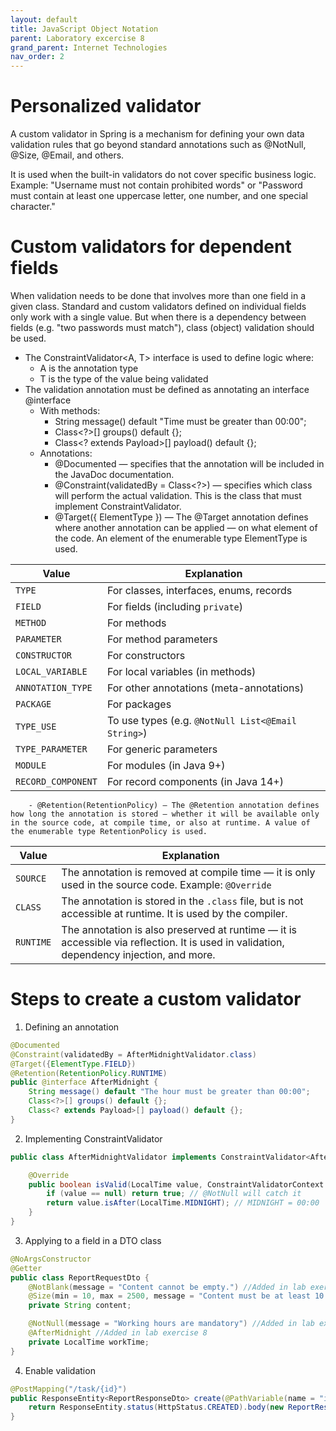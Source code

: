 ```yaml
---
layout: default
title: JavaScript Object Notation
parent: Laboratory excercise 8
grand_parent: Internet Technologies
nav_order: 2
---
```



# Personalized validator

A custom validator in Spring is a mechanism for defining your own data validation rules that go beyond standard annotations such as @NotNull, @Size, @Email, and others.

It is used when the built-in validators do not cover specific business logic. Example: "Username must not contain prohibited words" or "Password must contain at least one uppercase letter, one number, and one special character."

# Custom validators for dependent fields

When validation needs to be done that involves more than one field in a given class. Standard and custom validators defined on individual fields only work with a single value. But when there is a dependency between fields (e.g. "two passwords must match"), class (object) validation should be used.

- The ConstraintValidator<A, T> interface is used to define logic where:
    - A is the annotation type
    - T is the type of the value being validated
- The validation annotation must be defined as annotating an interface @interface 
    - With methods:
        - String message() default "Time must be greater than 00:00";
        - Class<?>[] groups() default {};
        - Class<? extends Payload>[] payload() default {};
    - Annotations:
        - @Documented — specifies that the annotation will be included in the JavaDoc documentation.
        - @Constraint(validatedBy = Class<?>) — specifies which class will perform the actual validation. This is the class that must implement ConstraintValidator.
        - @Target({ ElementType }) — The @Target annotation defines where another annotation can be applied — on what element of the code. An element of the enumerable type ElementType is used.


| Value| Explanation|
|---|---|
| `TYPE`| For classes, interfaces, enums, records|
| `FIELD`| For fields (including `private`)|
| `METHOD`| For methods|
| `PARAMETER`| For method parameters|
| `CONSTRUCTOR`| For constructors|
| `LOCAL_VARIABLE`| For local variables (in methods)|
| `ANNOTATION_TYPE`| For other annotations (meta-annotations)|
| `PACKAGE`| For packages|
| `TYPE_USE`| To use types (e.g. `@NotNull List<@Email String>`)|
| `TYPE_PARAMETER`| For generic parameters|
| `MODULE`| For modules (in Java 9+)|
| `RECORD_COMPONENT`| For record components (in Java 14+)|

        - @Retention(RetentionPolicy) — The @Retention annotation defines how long the annotation is stored — whether it will be available only in the source code, at compile time, or also at runtime. A value of the enumerable type RetentionPolicy is used.

| Value| Explanation|
|---|---|
| `SOURCE`| The annotation is removed at compile time — it is only used in the source code. Example: `@Override`|
| `CLASS`| The annotation is stored in the `.class` file, but is not accessible at runtime. It is used by the compiler.|
| `RUNTIME`| The annotation is also preserved at runtime — it is accessible via reflection. It is used in validation, dependency injection, and more.|


# Steps to create a custom validator

1. Defining an annotation

```java
@Documented
@Constraint(validatedBy = AfterMidnightValidator.class)
@Target({ElementType.FIELD})
@Retention(RetentionPolicy.RUNTIME)
public @interface AfterMidnight {
    String message() default "The hour must be greater than 00:00";
    Class<?>[] groups() default {};
    Class<? extends Payload>[] payload() default {};
}
```

2. Implementing ConstraintValidator

```java
public class AfterMidnightValidator implements ConstraintValidator<AfterMidnight, LocalTime> {

    @Override
    public boolean isValid(LocalTime value, ConstraintValidatorContext context) {
        if (value == null) return true; // @NotNull will catch it
        return value.isAfter(LocalTime.MIDNIGHT); // MIDNIGHT = 00:00
    }
}
```

3. Applying to a field in a DTO class

```java
@NoArgsConstructor
@Getter
public class ReportRequestDto {
    @NotBlank(message = "Content cannot be empty.") //Added in lab exercise 8
    @Size(min = 10, max = 2500, message = "Content must be at least 10 characters and no more than 2500") //Added in lab exercise 8
    private String content;

    @NotNull(message = "Working hours are mandatory") //Added in lab exercise 8
    @AfterMidnight //Added in lab exercise 8
    private LocalTime workTime;
}
```

4. Enable validation

```java
@PostMapping("/task/{id}")
public ResponseEntity<ReportResponseDto> create(@PathVariable(name = "id") long taskId, @Valid @RequestBody ReportRequestDto dto) {
    return ResponseEntity.status(HttpStatus.CREATED).body(new ReportResponseDto());
}
```




